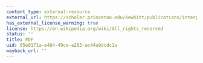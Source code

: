 ```yaml
---
content_type: external-resource
external_url: https://scholar.princeton.edu/kewhitt/publications/interpose-your-friendly-hand-political-supports-exercise-judicial-review-united
has_external_license_warning: true
license: https://en.wikipedia.org/wiki/All_rights_reserved
status: ''
title: PDF
uid: 05e0171a-e484-49ce-a293-ac44a9dcdc1a
wayback_url: ''
---
```

